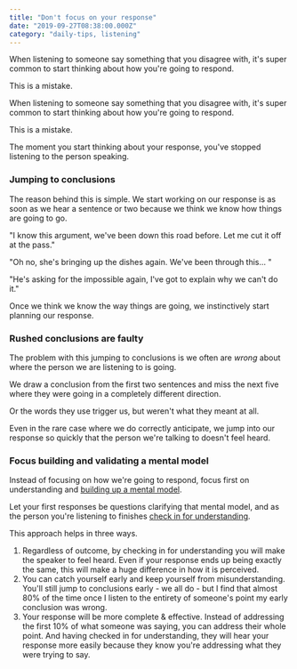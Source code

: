 ```yaml
---
title: "Don't focus on your response"
date: "2019-09-27T08:38:00.000Z"
category: "daily-tips, listening"
---
```


When listening to someone say something that you disagree with, it's super common to start thinking about how you're going to respond.

This is a mistake. 

<!-- more -->

When listening to someone say something that you disagree with, it's super common to start thinking about how you're going to respond.

This is a mistake. 


The moment you start thinking about your response, you've stopped listening to the person speaking.

### Jumping to conclusions

The reason behind this is simple. We start working on our response is as soon as we hear a sentence or two because we think we know how things are going to go.

"I know this argument, we've been down this road before. Let me cut it off at the pass."

"Oh no, she's bringing up the dishes again. We've been through this... "

"He's asking for the impossible again, I've got to explain why we can't do it."

Once we think we know the way things are going, we instinctively start planning our response.

### Rushed conclusions are faulty

The problem with this jumping to conclusions is we often are _wrong_ about where the person we are listening to is going.

We draw a conclusion from the first two sentences and miss the next five where they were going in a completely different direction.

Or the words they use trigger us, but weren't what they meant at all.

Even in the rare case where we do correctly anticipate, we jump into our response so quickly that the person we're talking to doesn't feel heard.

### Focus building and validating a mental model

Instead of focusing on how we're going to respond, focus first on understanding and [building up a mental model](https://www.speakwritelisten.com/blog/9-24-mental-models-make-better-questions/).

Let your first responses be questions clarifying that mental model, and as the person you're listening to finishes [check in for understanding](https://www.speakwritelisten.com/blog/9-26-check-in-for-understanding).

This approach helps in three ways.

1. Regardless of outcome, by checking in for understanding you will make the speaker to feel heard. Even if your response ends up being exactly the same, this will make a huge difference in how it is perceived.
2. You can catch yourself early and keep yourself from misunderstanding. You'll still jump to conclusions early - we all do - but I find that almost 80% of the time once I listen to the entirety of someone's point my early conclusion was wrong.
3. Your response will be more complete & effective. Instead of addressing the first 10% of what someone was saying, you can address their whole point. And having checked in for understanding, they will hear your response more easily because they know you're addressing what they were trying to say.
